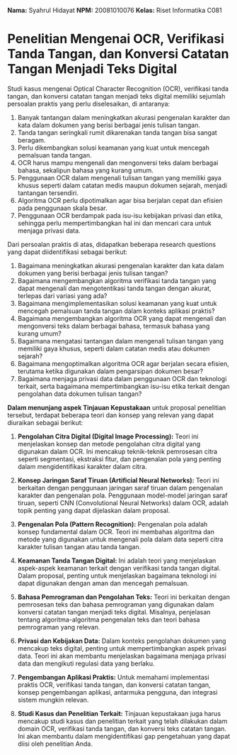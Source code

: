 **Nama:** Syahrul Hidayat
**NPM:** 20081010076
**Kelas:** Riset Informatika C081

# Penelitian Mengenai OCR, Verifikasi Tanda Tangan, dan Konversi Catatan Tangan Menjadi Teks Digital

Studi kasus mengenai Optical Character Recognition (OCR), verifikasi tanda tangan, dan konversi catatan tangan menjadi teks digital memiliki sejumlah persoalan praktis yang perlu diselesaikan, di antaranya:

1. Banyak tantangan dalam meningkatkan akurasi pengenalan karakter dan kata dalam dokumen yang berisi berbagai jenis tulisan tangan.
2. Tanda tangan seringkali rumit dikarenakan tanda tangan bisa sangat beragam.
3. Perlu dikembangkan solusi keamanan yang kuat untuk mencegah pemalsuan tanda tangan.
4. OCR harus mampu mengenali dan mengonversi teks dalam berbagai bahasa, sekalipun bahasa yang kurang umum.
5. Penggunaan OCR dalam mengenali tulisan tangan yang memiliki gaya khusus seperti dalam catatan medis maupun dokumen sejarah, menjadi tantangan tersendiri.
6. Algoritma OCR perlu dipotimalkan agar bisa berjalan cepat dan efisien pada penggunaan skala besar.
7. Penggunaan OCR berdampak pada isu-isu kebijakan privasi dan etika, sehingga perlu mempertimbangkan hal ini dan mencari cara untuk menjaga privasi data.

Dari persoalan praktis di atas, didapatkan beberapa research questions yang dapat diidentifikasi sebagai berikut:

1. Bagaimana meningkatkan akurasi pengenalan karakter dan kata dalam dokumen yang berisi berbagai jenis tulisan tangan?
2. Bagaimana mengembangkan algoritma verifikasi tanda tangan yang dapat mengenali dan mengotentikasi tanda tangan dengan akurat, terlepas dari variasi yang ada?
3. Bagaimana mengimplementasikan solusi keamanan yang kuat untuk mencegah pemalsuan tanda tangan dalam konteks aplikasi praktis?
4. Bagaimana mengembangkan algoritma OCR yang dapat mengenali dan mengonversi teks dalam berbagai bahasa, termasuk bahasa yang kurang umum?
5. Bagaimana mengatasi tantangan dalam mengenali tulisan tangan yang memiliki gaya khusus, seperti dalam catatan medis atau dokumen sejarah?
6. Bagaimana mengoptimalkan algoritma OCR agar berjalan secara efisien, terutama ketika digunakan dalam pengarsipan dokumen besar?
7. Bagaimana menjaga privasi data dalam penggunaan OCR dan teknologi terkait, serta bagaimana mempertimbangkan isu-isu etika terkait dengan pengolahan data dokumen tulisan tangan?

**Dalam menunjang aspek Tinjauan Kepustakaan** untuk proposal penelitian tersebut, terdapat beberapa teori dan konsep yang relevan yang dapat diuraikan sebagai berikut:

1. **Pengolahan Citra Digital (Digital Image Processing):** Teori ini menjelaskan konsep dan metode pengolahan citra digital yang digunakan dalam OCR. Ini mencakup teknik-teknik pemrosesan citra seperti segmentasi, ekstraksi fitur, dan pengenalan pola yang penting dalam mengidentifikasi karakter dalam citra.

2. **Konsep Jaringan Saraf Tiruan (Artificial Neural Networks):** Teori ini berkaitan dengan penggunaan jaringan saraf tiruan dalam pengenalan karakter dan pengenalan pola. Penggunaan model-model jaringan saraf tiruan, seperti CNN (Convolutional Neural Networks) dalam OCR, adalah topik penting yang dapat dijelaskan dalam proposal.

3. **Pengenalan Pola (Pattern Recognition):** Pengenalan pola adalah konsep fundamental dalam OCR. Teori ini membahas algoritma dan metode yang digunakan untuk mengenali pola dalam data seperti citra karakter tulisan tangan atau tanda tangan.

4. **Keamanan Tanda Tangan Digital:** Ini adalah teori yang menjelaskan aspek-aspek keamanan terkait dengan verifikasi tanda tangan digital. Dalam proposal, penting untuk menjelaskan bagaimana teknologi ini dapat digunakan dengan aman dan mencegah pemalsuan.

5. **Bahasa Pemrograman dan Pengolahan Teks:** Teori ini berkaitan dengan pemrosesan teks dan bahasa pemrograman yang digunakan dalam konversi catatan tangan menjadi teks digital. Misalnya, penjelasan tentang algoritma-algoritma pengenalan teks dan teori bahasa pemrograman yang relevan.

6. **Privasi dan Kebijakan Data:** Dalam konteks pengolahan dokumen yang mencakup teks digital, penting untuk mempertimbangkan aspek privasi data. Teori ini akan membantu menjelaskan bagaimana menjaga privasi data dan mengikuti regulasi data yang berlaku.

7. **Pengembangan Aplikasi Praktis:** Untuk memahami implementasi praktis OCR, verifikasi tanda tangan, dan konversi catatan tangan, konsep pengembangan aplikasi, antarmuka pengguna, dan integrasi sistem mungkin relevan.

8. **Studi Kasus dan Penelitian Terkait:** Tinjauan kepustakaan juga harus mencakup studi kasus dan penelitian terkait yang telah dilakukan dalam domain OCR, verifikasi tanda tangan, dan konversi teks catatan tangan. Ini akan membantu dalam mengidentifikasi gap pengetahuan yang dapat diisi oleh penelitian Anda.
